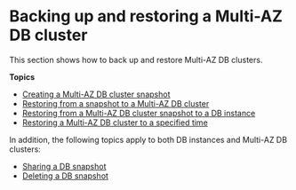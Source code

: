 # Backing up and restoring a Multi\-AZ DB cluster<a name="CHAP_BackupRestore_MAZ"></a>

This section shows how to back up and restore Multi\-AZ DB clusters\.

**Topics**
+ [Creating a Multi\-AZ DB cluster snapshot](USER_CreateMultiAZDBClusterSnapshot.md)
+ [Restoring from a snapshot to a Multi\-AZ DB cluster](USER_RestoreFromMultiAZDBClusterSnapshot.Restoring.md)
+ [Restoring from a Multi\-AZ DB cluster snapshot to a DB instance](USER_RestoreFromMultiAZDBClusterSnapshot.md)
+ [Restoring a Multi\-AZ DB cluster to a specified time](USER_PIT.MultiAZDBCluster.md)

In addition, the following topics apply to both DB instances and Multi\-AZ DB clusters:
+ [Sharing a DB snapshot](USER_ShareSnapshot.md)
+ [Deleting a DB snapshot](USER_DeleteSnapshot.md)